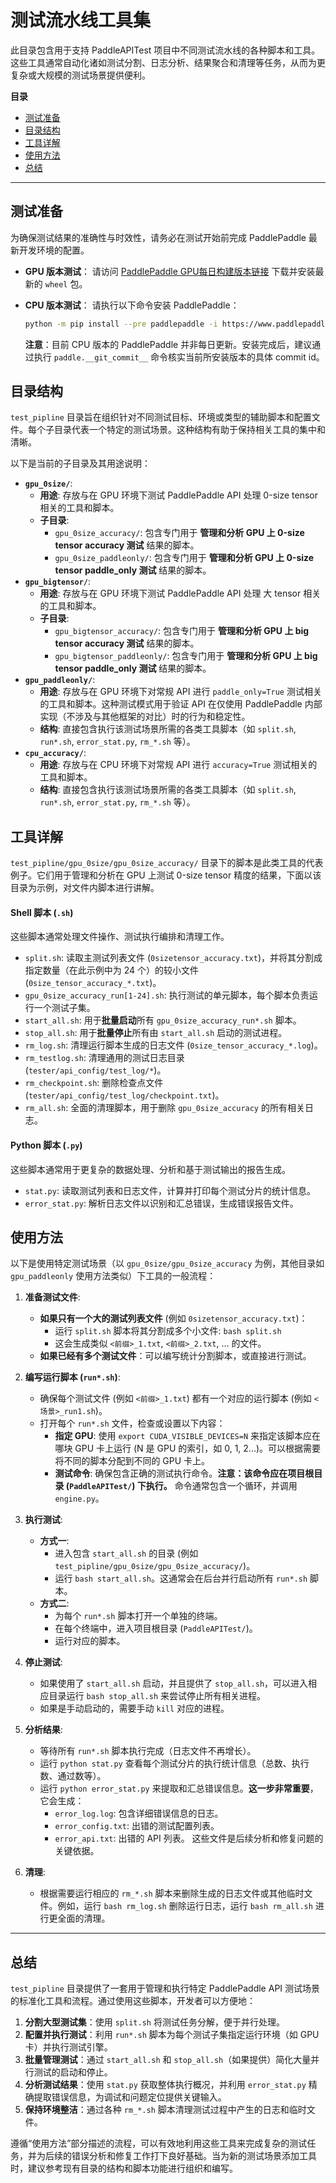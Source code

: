 # 测试流水线工具集

此目录包含用于支持 PaddleAPITest 项目中不同测试流水线的各种脚本和工具。这些工具通常自动化诸如测试分割、日志分析、结果聚合和清理等任务，从而为更复杂或大规模的测试场景提供便利。

**目录**

*   [测试准备](#测试准备)
*   [目录结构](#目录结构)
*   [工具详解](#工具详解)
*   [使用方法](#使用方法)
*   [总结](#总结)

---
## 测试准备

为确保测试结果的准确性与时效性，请务必在测试开始前完成 PaddlePaddle 最新开发环境的配置。

*   **GPU 版本测试**：
    请访问 [PaddlePaddle GPU每日构建版本链接](https://www.paddlepaddle.org.cn/packages/nightly/cu118/paddlepaddle-gpu/) 下载并安装最新的 `wheel` 包。

*   **CPU 版本测试**：
    请执行以下命令安装 PaddlePaddle：
    ```bash
    python -m pip install --pre paddlepaddle -i https://www.paddlepaddle.org.cn/packages/nightly/cpu/
    ```
    **注意**：目前 CPU 版本的 PaddlePaddle 并非每日更新。安装完成后，建议通过执行 `paddle.__git_commit__` 命令核实当前所安装版本的具体 commit id。


## 目录结构

`test_pipline` 目录旨在组织针对不同测试目标、环境或类型的辅助脚本和配置文件。每个子目录代表一个特定的测试场景。这种结构有助于保持相关工具的集中和清晰。

以下是当前的子目录及其用途说明：

*   **`gpu_0size/`**: <a name="gpu_0size"></a>
    *   **用途**: 存放与在 GPU 环境下测试 PaddlePaddle API 处理 0-size tensor 相关的工具和脚本。
    *   **子目录**:
        *   `gpu_0size_accuracy/`: 包含专门用于 **管理和分析 GPU 上 0-size tensor accuracy 测试** 结果的脚本。
        *   `gpu_0size_paddleonly/`: 包含专门用于 **管理和分析 GPU 上 0-size tensor paddle_only 测试** 结果的脚本。
*   **`gpu_bigtensor/`**: <a name="gpu_bigtensor"></a>
    *   **用途**: 存放与在 GPU 环境下测试 PaddlePaddle API 处理 大 tensor 相关的工具和脚本。
    *   **子目录**:
        *   `gpu_bigtensor_accuracy/`: 包含专门用于 **管理和分析 GPU 上 big tensor accuracy 测试** 结果的脚本。
        *   `gpu_bigtensor_paddleonly/`: 包含专门用于 **管理和分析 GPU 上 big tensor paddle_only 测试** 结果的脚本。
*   **`gpu_paddleonly/`**: <a name="gpu_paddleonly"></a>
    *   **用途**: 存放与在 GPU 环境下对常规 API 进行 `paddle_only=True` 测试相关的工具和脚本。这种测试模式用于验证 API 在仅使用 PaddlePaddle 内部实现（不涉及与其他框架的对比）时的行为和稳定性。
    *   **结构**: 直接包含执行该测试场景所需的各类工具脚本（如 `split.sh`, `run*.sh`, `error_stat.py`, `rm_*.sh` 等）。
*   **`cpu_accuracy/`**: <a name="cpu_accuracy"></a>
    *   **用途**: 存放与在 CPU 环境下对常规 API 进行 `accuracy=True` 测试相关的工具和脚本。
    *   **结构**: 直接包含执行该测试场景所需的各类工具脚本（如 `split.sh`, `run*.sh`, `error_stat.py`, `rm_*.sh` 等）。

## 工具详解

`test_pipline/gpu_0size/gpu_0size_accuracy/` 目录下的脚本是此类工具的代表例子。它们用于管理和分析在 GPU 上测试 0-size tensor 精度的结果，下面以该目录为示例，对文件内脚本进行讲解。

#### Shell 脚本 (`.sh`)

这些脚本通常处理文件操作、测试执行编排和清理工作。

*   `split.sh`: 读取主测试列表文件 (`0sizetensor_accuracy.txt`)，并将其分割成指定数量（在此示例中为 24 个）的较小文件 (`0size_tensor_accuracy_*.txt`)。
*   `gpu_0size_accuracy_run[1-24].sh`: 执行测试的单元脚本，每个脚本负责运行一个测试子集。
*   `start_all.sh`: 用于**批量启动**所有 `gpu_0size_accuracy_run*.sh` 脚本。
*   `stop_all.sh`: 用于**批量停止**所有由 `start_all.sh` 启动的测试进程。
*   `rm_log.sh`: 清理运行脚本生成的日志文件 (`0size_tensor_accuracy_*.log`)。
*   `rm_testlog.sh`: 清理通用的测试日志目录 (`tester/api_config/test_log/*`)。
*   `rm_checkpoint.sh`: 删除检查点文件 (`tester/api_config/test_log/checkpoint.txt`)。
*   `rm_all.sh`: 全面的清理脚本，用于删除 `gpu_0size_accuracy` 的所有相关日志。

#### Python 脚本 (`.py`)

这些脚本通常用于更复杂的数据处理、分析和基于测试输出的报告生成。

*   `stat.py`: 读取测试列表和日志文件，计算并打印每个测试分片的统计信息。
*   `error_stat.py`: 解析日志文件以识别和汇总错误，生成错误报告文件。

## 使用方法

以下是使用特定测试场景（以 `gpu_0size/gpu_0size_accuracy` 为例，其他目录如 `gpu_paddleonly` 使用方法类似）下工具的一般流程：

1.  **准备测试文件**:
    *   **如果只有一个大的测试列表文件** (例如 `0sizetensor_accuracy.txt`)：
        *   运行 `split.sh` 脚本将其分割成多个小文件: `bash split.sh`
        *   这会生成类似 `<前缀>_1.txt`, `<前缀>_2.txt`, ... 的文件。
    *   **如果已经有多个测试文件**：可以编写统计分割脚本，或直接进行测试。

2.  **编写运行脚本 (`run*.sh`)**:
    *   确保每个测试文件 (例如 `<前缀>_1.txt`) 都有一个对应的运行脚本 (例如 `<场景>_run1.sh`)。
    *   打开每个 `run*.sh` 文件，检查或设置以下内容：
        *   **指定 GPU**: 使用 `export CUDA_VISIBLE_DEVICES=N` 来指定该脚本应在哪块 GPU 卡上运行 (N 是 GPU 的索引，如 0, 1, 2...)。可以根据需要将不同的脚本分配到不同的 GPU 卡上。
        *   **测试命令**: 确保包含正确的测试执行命令。**注意：该命令应在项目根目录 (`PaddleAPITest/`) 下执行。** 命令通常包含一个循环，并调用 `engine.py`。

3.  **执行测试**:
    *   **方式一**:
        *   进入包含 `start_all.sh` 的目录 (例如 `test_pipline/gpu_0size/gpu_0size_accuracy/`)。
        *   运行 `bash start_all.sh`。这通常会在后台并行启动所有 `run*.sh` 脚本。
    *   **方式二**:
        *   为每个 `run*.sh` 脚本打开一个单独的终端。
        *   在每个终端中，进入项目根目录 (`PaddleAPITest/`)。
        *   运行对应的脚本。

4.  **停止测试**:
    *   如果使用了 `start_all.sh` 启动，并且提供了 `stop_all.sh`，可以进入相应目录运行 `bash stop_all.sh` 来尝试停止所有相关进程。
    *   如果是手动启动的，需要手动 `kill` 对应的进程。

5.  **分析结果**:
    *   等待所有 `run*.sh` 脚本执行完成（日志文件不再增长）。
    *   运行 `python stat.py` 查看每个测试分片的执行统计信息（总数、执行数、通过数等）。
    *   运行 `python error_stat.py` 来提取和汇总错误信息。**这一步非常重要**，它会生成：
        *   `error_log.log`: 包含详细错误信息的日志。
        *   `error_config.txt`: 出错的测试配置列表。
        *   `error_api.txt`: 出错的 API 列表。
        这些文件是后续分析和修复问题的关键依据。

6.  **清理**:
    *   根据需要运行相应的 `rm_*.sh` 脚本来删除生成的日志文件或其他临时文件。例如，运行 `bash rm_log.sh` 删除运行日志，运行 `bash rm_all.sh` 进行更全面的清理。

---

## 总结

`test_pipline` 目录提供了一套用于管理和执行特定 PaddlePaddle API 测试场景的标准化工具和流程。通过使用这些脚本，开发者可以方便地：

1.  **分割大型测试集**：使用 `split.sh` 将测试任务分解，便于并行处理。
2.  **配置并执行测试**：利用 `run*.sh` 脚本为每个测试子集指定运行环境（如 GPU 卡）并执行测试引擎。
3.  **批量管理测试**：通过 `start_all.sh` 和 `stop_all.sh`（如果提供）简化大量并行测试的启动和停止。
4.  **分析测试结果**：使用 `stat.py` 获取整体执行概况，并利用 `error_stat.py` 精确提取错误信息，为调试和问题定位提供关键输入。
5.  **保持环境整洁**：通过各种 `rm_*.sh` 脚本清理测试过程中产生的日志和临时文件。

遵循“使用方法”部分描述的流程，可以有效地利用这些工具来完成复杂的测试任务，并为后续的错误分析和修复工作打下良好基础。当为新的测试场景添加工具时，建议参考现有目录的结构和脚本功能进行组织和编写。